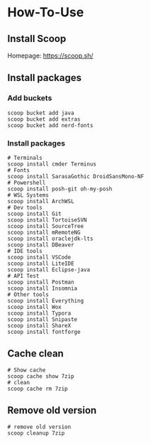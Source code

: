 # How-To-Use

## Install Scoop

Homepage: https://scoop.sh/

## Install packages

### Add buckets

```
scoop bucket add java
scoop bucket add extras
scoop bucket add nerd-fonts
```

### Install packages

```
# Terminals
scoop install cmder Terminus
# Fonts
scoop install SarasaGothic DroidSansMono-NF
# Powershell
scoop install posh-git oh-my-posh
# WSL Systems
scoop install ArchWSL
# Dev tools
scoop install Git
scoop install TortoiseSVN
scoop install SourceTree
scoop install mRemoteNG
scoop install oraclejdk-lts
scoop install DBeaver
# IDE tools
scoop install VSCode
scoop install LiteIDE
scoop install Eclipse-java
# API Test
scoop install Postman
scoop install Insomnia
# Other tools
scoop install Everything
scoop install Wox
scoop install Typora
scoop install Snipaste
scoop install ShareX
scoop install fontforge
```

## Cache clean

```
# Show cache
scoop cache show 7zip
# clean
scoop cache rm 7zip
```

## Remove old version

```
# remove old version
scoop cleanup 7zip
```

